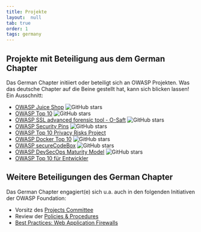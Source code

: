 ```yaml
---
title: Projekte
layout:  null
tab: true
order: 1
tags: germany
---
```


## Projekte mit Beteiligung aus dem German Chapter

Das German Chapter initiiert oder beteiligt sich an OWASP Projekten. Was
das deutsche Chapter auf die Beine gestellt hat, kann sich blicken
lassen! Ein Ausschnitt:

* <i class="fas fa-flag" style="color:#2ADA08;"></i>
  [OWASP Juice Shop](/www-project-juice-shop/)
  ![GitHub stars](https://img.shields.io/github/stars/bkimminich/juice-shop.svg?label=GitHub%20%E2%98%85&style=flat)
* <i class="fas fa-flag" style="color:#2ADA08;"></i>
  [OWASP Top 10](projekte/top_10/)
  ![GitHub stars](https://img.shields.io/github/stars/OWASP/Top10.svg?label=GitHub%20%E2%98%85&style=flat)
* <i class="fas fa-flask" style="color:#FFA500;"></i>
  [OWASP SSL advanced forensic tool - O-Saft](/www-project-o-saft/)
  ![GitHub stars](https://img.shields.io/github/stars/OWASP/O-Saft.svg?label=GitHub%20%E2%98%85&style=flat)
* <i class="fas fa-flask" style="color:#FFA500;"></i>
  [OWASP Security Pins](/www-project-security-pins/)
  ![GitHub stars](https://img.shields.io/github/stars/wurstbrot/security-pins.svg?label=GitHub%20%E2%98%85&style=flat)
* <i class="fas fa-flask" style="color:#FFA500;"></i>
  [OWASP Top 10 Privacy Risks Project](/www-project-top-10-privacy-risks/)
* <i class="fas fa-egg" style="color:#233e81;"></i>
  [OWASP Docker Top 10](/www-project-docker-top-10)
  ![GitHub stars](https://img.shields.io/github/stars/OWASP/Docker-Security.svg?label=GitHub%20%E2%98%85&style=flat)
* <i class="fas fa-egg" style="color:#233e81;"></i>
  [OWASP secureCodeBox](/www-project-securecodebox/)
  ![GitHub stars](https://img.shields.io/github/stars/secureCodeBox/secureCodeBox.svg?label=GitHub%20%E2%98%85&style=flat)
* <i class="fas fa-egg" style="color:#233e81;"></i>
  [OWASP DevSecOps Maturity Model](/www-project-devsecops-maturity-model/)
  ![GitHub stars](https://img.shields.io/github/stars/wurstbrot/DevSecOps-MaturityModel.svg?label=GitHub%20%E2%98%85&style=flat)
* <i class="fas fa-egg" style="color:#233e81;"></i>
  [OWASP Top 10 für Entwickler](https://wiki.owasp.org/index.php/Category:OWASP_Top_10_fuer_Entwickler)

## Weitere Beteiligungen des German Chapter

Das German Chapter engagiert(e) sich u.a. auch in den folgenden
Initiativen der OWASP Foundation:

* Vorsitz des
  [Projects Committee](/www-committee-project/)
* Review der
  [Policies & Procedures](/www-policy/)
* [Best Practices: Web Application Firewalls](https://wiki.owasp.org/index.php/Category:OWASP_Best_Practices:_Use_of_Web_Application_Firewalls)


